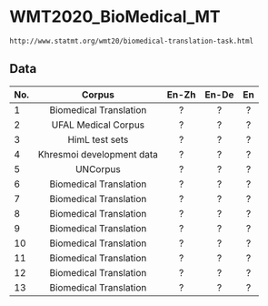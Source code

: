 # WMT2020_BioMedical_MT 
	http://www.statmt.org/wmt20/biomedical-translation-task.html

## Data

| No. | Corpus | En-Zh  | En-De | En |
| --- | :---: | :---: | :---: | :---:  |
| 1   | Biomedical Translation     | ? | ? | ? |
| 2   | UFAL Medical Corpus        | ? | ? | ? |
| 3   | HimL test sets             | ? | ? | ? |
| 4   | Khresmoi development data  | ? | ? | ? |
| 5   | UNCorpus                   | ? | ? | ? |
| 6   | Biomedical Translation | ? | ? | ? |
| 7   | Biomedical Translation | ? | ? | ? |
| 8   | Biomedical Translation | ? | ? | ? |
| 9   | Biomedical Translation | ? | ? | ? |
| 10  | Biomedical Translation | ? | ? | ? |
| 11  | Biomedical Translation | ? | ? | ? |
| 12  | Biomedical Translation | ? | ? | ? |
| 13  | Biomedical Translation | ? | ? | ? |
 






